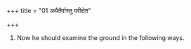 +++
title = "01 अथैतैर्वास्तु परीक्षेत"

+++
1. Now he should examine the ground in the following ways.
